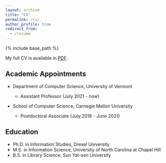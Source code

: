 ```yaml
---
layout: archive
title: "CV"
permalink: /cv/
author_profile: true
redirect_from:
  - /resume
---
```


{% include base_path %}

My full CV is available in [PDF](/files/YuanyuanFengCV.pdf). 

## Academic Appointments

- Department of Computer Science, University of Vermont 
  -  Assistant Professor (July 2021 - now)

- School of Computer Science, Carnegie Mellon University
  - Postdoctoral Associate (July 2018 - June 2021)
  
## Education

- Ph.D. in Information Studies, Drexel University
- M.S. in Information Science, University of North Carolina at Chapel Hill
- B.S. in Library Science, Sun Yat-sen University
